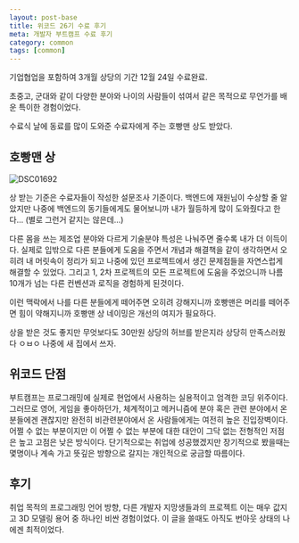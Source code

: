 ```yaml
---
layout: post-base
title: 위코드 26기 수료 후기
meta: 개발자 부트캠프 수료 후기
category: common
tags: [common]
---
```


기업협업을 포함하여 3개월 상당의 기간 12월 24일 수료완료.

초중고, 군대와 같이 다양한 분야와 나이의 사람들이 섞여서 같은 목적으로 무언가를 배운 특이한 경험이었다.

수료식 날에 동료를 많이 도와준 수료자에게 주는 호빵맨 상도 받았다.

## 호빵맨 상

![DSC01692](https://user-images.githubusercontent.com/22067260/148010517-db6227d3-13ef-49d0-bc5c-92f0ef72e358.jpg)

상 받는 기준은 수료자들이 작성한 설문조사 기준이다. 백엔드에 재원님이 수상할 줄 알았지만 나중에 백엔드의 동기들에게도 물어보니까 내가 월등하게 많이 도와줬다고 한다... (별로 그런거 같지는 않은데...)

다른 몸을 쓰는 제조업 분야와 다르게 기술분야 특성은 나눠주면 줄수록 내가 더 이득이다. 실제로 입밖으로 다른 분들에게 도움을 주면서 개념과 해결책을 같이 생각하면서 오히려 내 머릿속이 정리가 되고 나중에 있던 프로젝트에서 생긴 문제점들을 자연스럽게 해결할 수 있었다. 그리고 1, 2차 프로젝트의 모든 프로젝트에 도움을 주었으니까 나름 10개가 넘는 다른 컨벤션과 로직을 경험하게 된것이다.

이런 맥락에서 나를 다른 분들에게 떼어주면 오히려 강해지니까 호빵맨은 머리를 떼어주면 힘이 약해지니까 호빵맨 상 네이밍은 개선의 여지가 필요하다.

상을 받은 것도 좋지만 무엇보다도 30만원 상당의 허브를 받은지라 상당히 만족스러웠다 ㅇㅂㅇ 나중에 새 집에서 쓰자.

## 위코드 단점

부트캠프는 프로그래밍에 실제로 현업에서 사용하는 실용적이고 엄격한 코딩 위주이다. 그러므로 영어, 게임을 좋아하던가, 체계적이고 메커니즘에 분야 혹은 관련 분야에서 온 분들에겐 괜찮지만 완전히 비관련분야에서 온 사람들에게는 여전히 높은 진입장벽이다. 어쩔 수 없는 부분이지만 이 어쩔 수 없는 부분에 대한 대안이 그닥 없는 전형적인 저점은 높고 고점은 낮은 방식이다. 단기적으로는 취업에 성공했겠지만 장기적으로 봤을때는 몇명이나 계속 가고 뜻깊은 방향으로 갈지는 개인적으로 궁금할 따름이다.

## 후기

취업 목적의 프로그래밍 언어 방향, 다른 개발자 지망생들과의 프로젝트 이는 매우 값지고 3D 모델링 용어 중 하나인 비싼 경험이었다. 이 글을 쓸때도 아직도 번아웃 상태의 나에겐 최적이었다.
